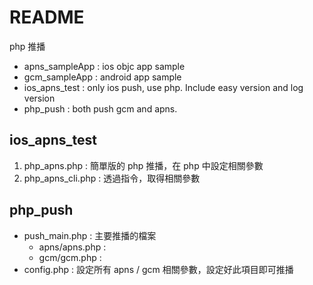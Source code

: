 # README

php 推播

- apns_sampleApp : ios objc app sample
- gcm_sampleApp : android app sample
- ios_apns_test : only ios push, use php. Include easy version and log version
- php_push : both push gcm and apns.

## ios_apns_test

1. php_apns.php : 簡單版的 php 推播，在 php 中設定相關參數
2. php_apns_cli.php : 透過指令，取得相關參數 

## php_push

- push_main.php : 主要推播的檔案
	- apns/apns.php : 
	- gcm/gcm.php : 
- config.php : 設定所有 apns / gcm 相關參數，設定好此項目即可推播
